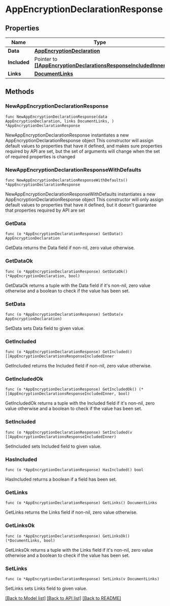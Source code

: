 # AppEncryptionDeclarationResponse

## Properties

Name | Type | Description | Notes
------------ | ------------- | ------------- | -------------
**Data** | [**AppEncryptionDeclaration**](AppEncryptionDeclaration.md) |  | 
**Included** | Pointer to [**[]AppEncryptionDeclarationsResponseIncludedInner**](AppEncryptionDeclarationsResponseIncludedInner.md) |  | [optional] 
**Links** | [**DocumentLinks**](DocumentLinks.md) |  | 

## Methods

### NewAppEncryptionDeclarationResponse

`func NewAppEncryptionDeclarationResponse(data AppEncryptionDeclaration, links DocumentLinks, ) *AppEncryptionDeclarationResponse`

NewAppEncryptionDeclarationResponse instantiates a new AppEncryptionDeclarationResponse object
This constructor will assign default values to properties that have it defined,
and makes sure properties required by API are set, but the set of arguments
will change when the set of required properties is changed

### NewAppEncryptionDeclarationResponseWithDefaults

`func NewAppEncryptionDeclarationResponseWithDefaults() *AppEncryptionDeclarationResponse`

NewAppEncryptionDeclarationResponseWithDefaults instantiates a new AppEncryptionDeclarationResponse object
This constructor will only assign default values to properties that have it defined,
but it doesn't guarantee that properties required by API are set

### GetData

`func (o *AppEncryptionDeclarationResponse) GetData() AppEncryptionDeclaration`

GetData returns the Data field if non-nil, zero value otherwise.

### GetDataOk

`func (o *AppEncryptionDeclarationResponse) GetDataOk() (*AppEncryptionDeclaration, bool)`

GetDataOk returns a tuple with the Data field if it's non-nil, zero value otherwise
and a boolean to check if the value has been set.

### SetData

`func (o *AppEncryptionDeclarationResponse) SetData(v AppEncryptionDeclaration)`

SetData sets Data field to given value.


### GetIncluded

`func (o *AppEncryptionDeclarationResponse) GetIncluded() []AppEncryptionDeclarationsResponseIncludedInner`

GetIncluded returns the Included field if non-nil, zero value otherwise.

### GetIncludedOk

`func (o *AppEncryptionDeclarationResponse) GetIncludedOk() (*[]AppEncryptionDeclarationsResponseIncludedInner, bool)`

GetIncludedOk returns a tuple with the Included field if it's non-nil, zero value otherwise
and a boolean to check if the value has been set.

### SetIncluded

`func (o *AppEncryptionDeclarationResponse) SetIncluded(v []AppEncryptionDeclarationsResponseIncludedInner)`

SetIncluded sets Included field to given value.

### HasIncluded

`func (o *AppEncryptionDeclarationResponse) HasIncluded() bool`

HasIncluded returns a boolean if a field has been set.

### GetLinks

`func (o *AppEncryptionDeclarationResponse) GetLinks() DocumentLinks`

GetLinks returns the Links field if non-nil, zero value otherwise.

### GetLinksOk

`func (o *AppEncryptionDeclarationResponse) GetLinksOk() (*DocumentLinks, bool)`

GetLinksOk returns a tuple with the Links field if it's non-nil, zero value otherwise
and a boolean to check if the value has been set.

### SetLinks

`func (o *AppEncryptionDeclarationResponse) SetLinks(v DocumentLinks)`

SetLinks sets Links field to given value.



[[Back to Model list]](../README.md#documentation-for-models) [[Back to API list]](../README.md#documentation-for-api-endpoints) [[Back to README]](../README.md)


